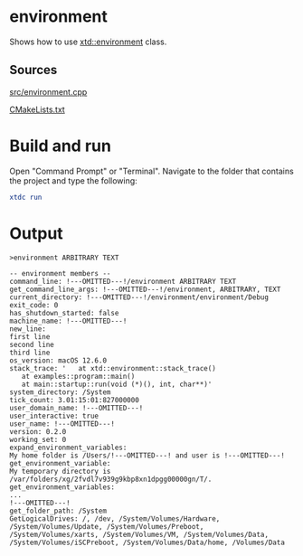 # environment

Shows how to use [xtd::environment](https://codedocs.xyz/gammasoft71/xtd/classxtd_1_1environment.html) class.

## Sources

[src/environment.cpp](src/environment.cpp)

[CMakeLists.txt](CMakeLists.txt)

# Build and run

Open "Command Prompt" or "Terminal". Navigate to the folder that contains the project and type the following:

```cmake
xtdc run
```

# Output

```
>environment ARBITRARY TEXT

-- environment members --
command_line: !---OMITTED---!/environment ARBITRARY TEXT
get_command_line_args: !---OMITTED---!/environment, ARBITRARY, TEXT
current_directory: !---OMITTED---!/environment/environment/Debug
exit_code: 0
has_shutdown_started: false
machine_name: !---OMITTED---!
new_line:
first line
second line
third line
os_version: macOS 12.6.0
stack_trace: '   at xtd::environment::stack_trace()
   at examples::program::main()
   at main::startup::run(void (*)(), int, char**)'
system_directory: /System
tick_count: 3.01:15:01:827000000
user_domain_name: !---OMITTED---!
user_interactive: true
user_name: !---OMITTED---!
version: 0.2.0
working_set: 0
expand_environment_variables:
My home folder is /Users/!---OMITTED---! and user is !---OMITTED---!
get_environment_variable:
My temporary directory is /var/folders/xg/2fvdl7v939g9kbp8xn1dpgg00000gn/T/.
get_environment_variables:
...
!---OMITTED---!
get_folder_path: /System
GetLogicalDrives: /, /dev, /System/Volumes/Hardware, /System/Volumes/Update, /System/Volumes/Preboot, /System/Volumes/xarts, /System/Volumes/VM, /System/Volumes/Data, /System/Volumes/iSCPreboot, /System/Volumes/Data/home, /Volumes/Data
```
